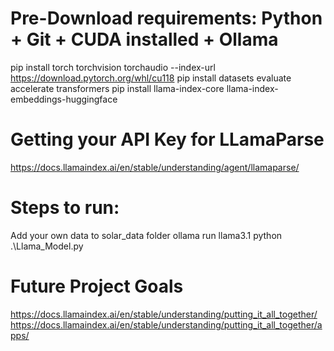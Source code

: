# Pre-Download requirements: Python + Git + CUDA installed + Ollama

pip install torch torchvision torchaudio --index-url https://download.pytorch.org/whl/cu118
pip install datasets evaluate accelerate transformers
pip install llama-index-core llama-index-embeddings-huggingface

# Getting your API Key for LLamaParse
https://docs.llamaindex.ai/en/stable/understanding/agent/llamaparse/

# Steps to run:
Add your own data to solar_data folder
ollama run llama3.1
python .\Llama_Model.py

# Future Project Goals
https://docs.llamaindex.ai/en/stable/understanding/putting_it_all_together/
https://docs.llamaindex.ai/en/stable/understanding/putting_it_all_together/apps/
